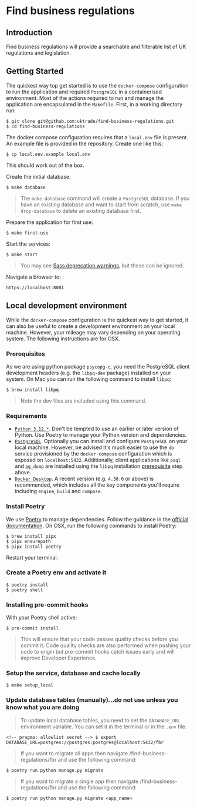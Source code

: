 # Find business regulations

## Introduction

Find business regulations will provide a searchable and filterable list of UK regulations and legislation.

## Getting Started

The quickest way top get started is to use the `docker-compose` configuration
to run the application and required `PostgreSQL` in a containerised environment.
Most of the actions required to run and manage the application are encapsulated
in the `Makefile`. First, in a working directory run:

    $ git clone git@github.com:uktrade/find-business-regulations.git
    $ cd find-business-regulations

The docker compose configuration requires that a `local.env` file is present.
An example file is provided in the repository. Create one like this:

    $ cp local.env.example local.env

This should work out of the box.

Create the initial database:

    $ make database

> The `make database` command will create a `PostgreSQL` database. If you have
> an existing database and want to start from scratch, use `make drop-database`
> to delete an existing database first.

Prepare the application for first use:

    $ make first-use

Start the services:

    $ make start

> You may see [Sass deprecation warnings](https://frontend.design-system.service.gov.uk/installing-with-npm/#requirements), but these can be ignored.

Navigate a browser to:

    https://localhost:8081

## Local development environment

While the `docker-compose` configuration is the quickest way to get started, it
can also be useful to create a development environment on your local machine.
However, your mileage may vary depending on your operating system. The following
instructions are for OSX.

### Prerequisites

As we are using python package `psycopg-c`, you need the PostgreSQL client
development headers (e.g. the `libpq-dev` package) installed on your system.
On Mac you can run the following command to install `libpq`:

    $ brew install libpq

> Note the dev files are included using this command.

### Requirements

- [`Python 3.12.*`](https://www.python.org/downloads/). Don't be tempted to use
  an earlier or later version of Python. Use Poetry to manage your Python version
  and dependencies.
- [`PostgreSQL`](https://www.postgresql.org/). Optionally you can install and
  configure `PostgreSQL` on your local machine. However, be advised it's much
  easier to use the `db` service provisioned by the `docker-compose`
  configuration which is exposed on `localhost:5432`. Additionally, client
  applications like `psql` and `pg_dump` are installed using the `libpq`
  installation [prerequisite](#prerequisites) step above.
- [`Docker Desktop`](https://docs.docker.com/get-docker/). A recent version
  (e.g. `4.30.0` or above) is recommended, which includes all the key components
  you'll require including `engine`, `build` and `compose`.

### Install Poetry

We use [Poetry](https://python-poetry.org/) to manage dependencies. Follow the
guidance in the [official documentation](https://python-poetry.org/docs/). On
OSX, run the following commands to install Poetry:

    $ brew install pipx
    $ pipx ensurepath
    $ pipx install poetry

Restart your terminal.

### Create a Poetry env and activate it

    $ poetry install
    $ poetry shell

### Installing pre-commit hooks

With your Poetry shell active:

    $ pre-commit install

> This will ensure that your code passes quality checks before you commit it.
> Code quality checks are also performed when pushing your code to origin
> but pre-commit hooks catch issues early and will improve Developer Experience.

### Setup the service, database and cache locally

    $ make setup_local

### Update database tables (manually)...do not use unless you know what you are doing

> To update local database tables, you need to set the `DATABASE_URL` environment variable. You can set it in the terminal or in the `.env` file.

    <!-- pragma: allowlist secret --> $ export DATABASE_URL=postgres://postgres:postgres@localhost:5432/fbr

> If you want to migrate all apps then navigate /find-business-regulations/fbr and use the following command:

    $ poetry run python manage.py migrate

> If you want to migrate a single app then navigate /find-business-regulations/fbr and use the following command:

    $ poetry run python manage.py migrate <app_name>
